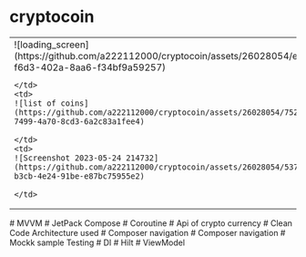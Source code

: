 ﻿# cryptocoin
<table>
  <tr>
    <td>
    ![loading_screen](https://github.com/a222112000/cryptocoin/assets/26028054/eef6a30b-f6d3-402a-8aa6-f34bf9a59257)

    </td>
    <td>
    ![list of coins](https://github.com/a222112000/cryptocoin/assets/26028054/752649ae-7499-4a70-8cd3-6a2c83a1fee4)

    </td>
    <td>
    ![Screenshot 2023-05-24 214732](https://github.com/a222112000/cryptocoin/assets/26028054/5374c801-b3cb-4e24-91be-e87bc75955e2)

    </td>
  </tr>
</table>
﻿# MVVM
﻿# JetPack Compose
﻿# Coroutine
﻿# Api of crypto currency
﻿# Clean Code Architecture used
﻿#  Composer navigation
﻿#  Composer navigation
﻿# Mockk sample Testing
﻿# DI
﻿# Hilt
﻿# ViewModel
